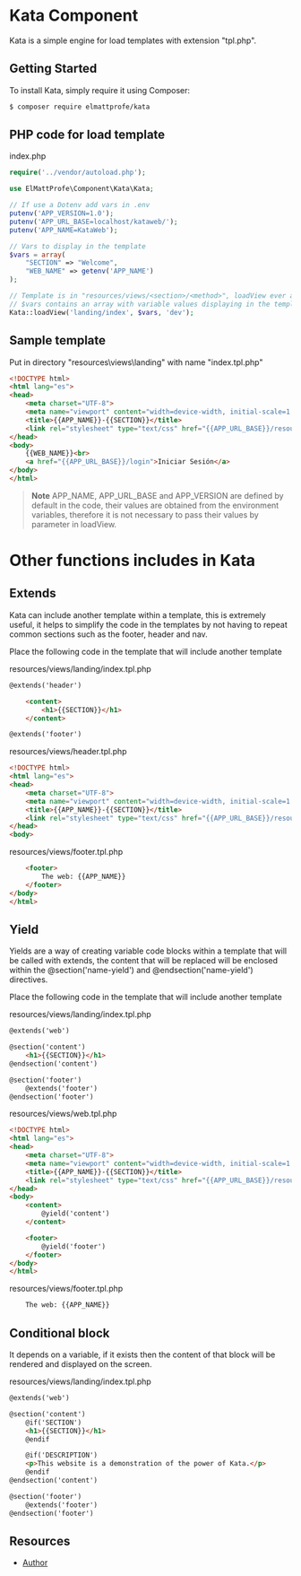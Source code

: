 # Kata Component

Kata is a simple engine for load templates with extension "tpl.php".

## Getting Started

To install Kata, simply require it using Composer:

```bash
$ composer require elmattprofe/kata
```
## PHP code for load template

index.php

```php
require('../vendor/autoload.php');

use ElMattProfe\Component\Kata\Kata;

// If use a Dotenv add vars in .env
putenv('APP_VERSION=1.0');
putenv('APP_URL_BASE=localhost/kataweb/');
putenv('APP_NAME=KataWeb');

// Vars to display in the template
$vars = array(
    "SECTION" => "Welcome",
    "WEB_NAME" => getenv('APP_NAME')
);

// Template is in "resources/views/<section>/<method>", loadView ever at the end code or block code
// $vars contains an array with variable values displaying in the template, 'dev' or 'prod' is state of code, if no define defualt is 'dev'
Kata::loadView('landing/index', $vars, 'dev');
```
## Sample template

Put in directory "resources\views\landing" with name "index.tpl.php"

```html
<!DOCTYPE html>
<html lang="es">
<head>
    <meta charset="UTF-8">
    <meta name="viewport" content="width=device-width, initial-scale=1.0">
    <title>{{APP_NAME}}-{{SECTION}}</title>
    <link rel="stylesheet" type="text/css" href="{{APP_URL_BASE}}/resources/css/estilos.css?v={{APP_VERSION}}">
</head>
<body>
    {{WEB_NAME}}<br>
    <a href="{{APP_URL_BASE}}/login">Iniciar Sesión</a>
</body>
</html>
```
> **Note**
> APP_NAME, APP_URL_BASE and APP_VERSION are defined by default in the code, their values are obtained from the environment variables, therefore it is not necessary to pass their values by parameter in loadView.

# Other functions includes in Kata

## Extends

Kata can include another template within a template, this is extremely useful, it helps to simplify the code in the templates by not having to repeat common sections such as the footer, header and nav.

Place the following code in the template that will include another template

resources/views/landing/index.tpl.php
```html
@extends('header')

    <content>
        <h1>{{SECTION}}</h1>
    </content>

@extends('footer')
```

resources/views/header.tpl.php
```html
<!DOCTYPE html>
<html lang="es">
<head>
    <meta charset="UTF-8">
    <meta name="viewport" content="width=device-width, initial-scale=1.0">
    <title>{{APP_NAME}}-{{SECTION}}</title>
    <link rel="stylesheet" type="text/css" href="{{APP_URL_BASE}}/resources/css/estilos.css?v={{APP_VERSION}}">
</head>
<body>
```

resources/views/footer.tpl.php
```html
    <footer>
        The web: {{APP_NAME}}
    </footer>
</body>
</html>
```

## Yield

Yields are a way of creating variable code blocks within a template that will be called with extends, the content that will be replaced will be enclosed within the @section('name-yield') and @endsection('name-yield') directives.

Place the following code in the template that will include another template

resources/views/landing/index.tpl.php
```html
@extends('web')

@section('content')
    <h1>{{SECTION}}</h1>
@endsection('content')

@section('footer')
    @extends('footer')
@endsection('footer')
```

resources/views/web.tpl.php
```html
<!DOCTYPE html>
<html lang="es">
<head>
    <meta charset="UTF-8">
    <meta name="viewport" content="width=device-width, initial-scale=1.0">
    <title>{{APP_NAME}}-{{SECTION}}</title>
    <link rel="stylesheet" type="text/css" href="{{APP_URL_BASE}}/resources/css/estilos.css?v={{APP_VERSION}}">
</head>
<body>
    <content>
        @yield('content')
    </content>

    <footer>
        @yield('footer')
    </footer>
</body>
</html>
```

resources/views/footer.tpl.php
```html
    The web: {{APP_NAME}}
```

## Conditional block

It depends on a variable, if it exists then the content of that block will be rendered and displayed on the screen.

resources/views/landing/index.tpl.php
```html
@extends('web')

@section('content')
    @if('SECTION')
    <h1>{{SECTION}}</h1>
    @endif

    @if('DESCRIPTION')
    <p>This website is a demonstration of the power of Kata.</p>
    @endif
@endsection('content')

@section('footer')
    @extends('footer')
@endsection('footer')
```

## Resources

 * [Author](https://mattprofe.com.ar)